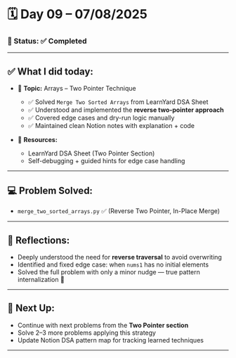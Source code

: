 # 🗓️ Day 09 – 07/08/2025

### 📍 Status: ✅ Completed

---

## ✅ What I did today:

* 📌 **Topic:** Arrays – Two Pointer Technique
  - ✅ Solved `Merge Two Sorted Arrays` from LearnYard DSA Sheet
  - ✅ Understood and implemented the **reverse two-pointer approach**
  - ✅ Covered edge cases and dry-run logic manually
  - ✅ Maintained clean Notion notes with explanation + code

* 📘 **Resources:**
  - LearnYard DSA Sheet (Two Pointer Section)
  - Self-debugging + guided hints for edge case handling

---

## 💻 Problem Solved:
- `merge_two_sorted_arrays.py` ✅ (Reverse Two Pointer, In-Place Merge)

---

## 🧠 Reflections:
* Deeply understood the need for **reverse traversal** to avoid overwriting
* Identified and fixed edge case: when `nums1` has no initial elements
* Solved the full problem with only a minor nudge — true pattern internalization 🧩

---

## 🔄 Next Up:
* Continue with next problems from the **Two Pointer section**
* Solve 2–3 more problems applying this strategy
* Update Notion DSA pattern map for tracking learned techniques

---
